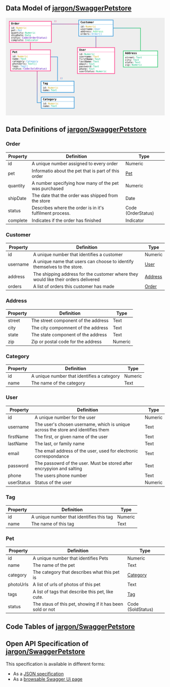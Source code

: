 


## Data Model of [jargon/SwaggerPetstore](/user/jargon/SwaggerPetstore/v/working)

![Data Model of jargon/SwaggerPetstore](jargon_SwaggerPetstore_dataModel.svg)
## Data Definitions of [jargon/SwaggerPetstore](/user/jargon/SwaggerPetstore/v/working)

### Order

Property | Definition | Type
--- | --- | ---
id | A unique number assigned to every order | Numeric
pet | Informatio about the pet that is part of this order | [Pet](#pet)
quantity | A number specifying how many of the pet was purchased | Numeric
shipDate | The date that the order was shipped from the store | Date
status | Describes where the order is in it's fulfilment process. | Code (OrderStatus)
complete | Indicates if the order has finished | Indicator


### Customer

Property | Definition | Type
--- | --- | ---
id | A unique number that identifies a customer | Numeric
username | A unique name that users can choose to identify themselves to the store. | [User](#user)
address | The shipping address for the customer where they would like their orders delivered | [Address](#address)
orders | A list of orders this customer has made | [Order](#order)


### Address

Property | Definition | Type
--- | --- | ---
street | The street component of the address | Text
city | The city compomnent of the address | Text
state | The state component of the address | Text
zip | Zip or postal code for the address | Numeric


### Category

Property | Definition | Type
--- | --- | ---
id | A unique number that identifies a category | Numeric
name | The name of the category | Text


### User

Property | Definition | Type
--- | --- | ---
id | A unique number for the user | Numeric
username | The user's chosen username, which is unique across the store and identifies them | Text
firstName | The first, or given name of the user | Text
lastName | The last, or family name | Text
email | The email address of the user, used for electronic correspondance | Text
password | The passowrd of the user. Must be stored after encrypyion and salting | Text
phone | The users phone number | Text
userStatus | Status of the user | Numeric


### Tag

Property | Definition | Type
--- | --- | ---
id | A unique number that identifies this tag | Numeric
name | The name of this tag | Text


### Pet

Property | Definition | Type
--- | --- | ---
id | A unique number that identifies Pets | Numeric
name | The name of the pet | Text
category | The category that describes what this pet is | [Category](#category)
photoUrls | A list of urls of photos of this pet | Text
tags | A list of tags that describe this pet, like cute. | [Tag](#tag)
status | The staus of this pet, showing if it has been sold or not | Code (SoldStatus)


## Code Tables of [jargon/SwaggerPetstore](/user/jargon/SwaggerPetstore/v/working)





## Open API Specification of [jargon/SwaggerPetstore](/user/jargon/SwaggerPetstore/v/working)

This specification is available in different forms:
- As a [JSON specification](jargon_SwaggerPetstore_openapi.json)
- As a [browsable Swagger Ui page](jargon_SwaggerPetstore_openapi.json)

